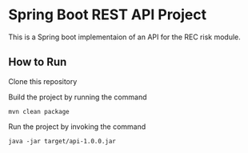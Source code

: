 # Spring Boot REST API Project
This is a Spring boot implementaion of an API for the REC risk module.

## How to Run
Clone this repository

Build the project by running the command

`mvn clean package`

Run the project by invoking the command

`java -jar target/api-1.0.0.jar`
